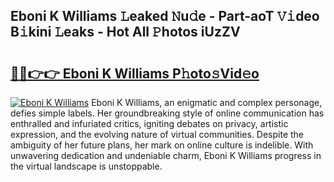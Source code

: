 ## Eboni K Williams 𝙻eaked 𝙽u𝚍e - Part-aoT 𝚅𝚒deo B𝚒kini 𝙻eaks - Hot All 𝙿hotos iUzZV

# <h2><a href="http://ld2zcgp.urlbe.top/?page=Eboni+K+Williams">🔗🔗👉👉 Eboni K Williams P𝚑oto𝚜Vid𝚎o</a></h2>

[![Eboni K Williams](https://i.imgur.com/eBuTRDB.gif)](http://ld2zcgp.urlbe.top/?page=Eboni+K+Williams)
Eboni K Williams, an enigmatic and complex personage, defies simple labels. Her groundbreaking style of online communication has enthralled and infuriated critics, igniting debates on privacy, artistic expression, and the evolving nature of virtual communities. Despite the ambiguity of her future plans, her mark on online culture is indelible. With unwavering dedication and undeniable charm, Eboni K Williams progress in the virtual landscape is unstoppable.
